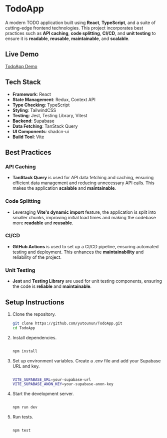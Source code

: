 # TodoApp

A modern TODO application built using **React**, **TypeScript**, and a suite of cutting-edge frontend technologies. This project incorporates best practices such as **API caching**, **code splitting**, **CI/CD**, and **unit testing** to ensure it is **readable**, **reusable**, **maintainable**, and **scalable**.

## Live Demo

[TodoApp Demo](https://todo-app-smoky-tau-48.vercel.app)

## Tech Stack

- **Framework**: React
- **State Management**: Redux, Context API
- **Type Checking**: TypeScript
- **Styling**: TailwindCSS
- **Testing**: Jest, Testing Library, Vitest
- **Backend**: Supabase
- **Data Fetching**: TanStack Query
- **UI Components**: shadcn-ui
- **Build Tool**: Vite

## Best Practices

### API Caching

- **TanStack Query** is used for API data fetching and caching, ensuring efficient data management and reducing unnecessary API calls. This makes the application **scalable** and **maintainable**.

### Code Splitting

- Leveraging **Vite's dynamic import** feature, the application is split into smaller chunks, improving initial load times and making the codebase more **readable** and **reusable**.

### CI/CD

- **GitHub Actions** is used to set up a CI/CD pipeline, ensuring automated testing and deployment. This enhances the **maintainability** and reliability of the project.

### Unit Testing

- **Jest** and **Testing Library** are used for unit testing components, ensuring the code is **reliable** and **maintainable**.

## Setup Instructions

1. Clone the repository.

   ```bash
   git clone https://github.com/yutounun/TodoApp.git
   cd TodoApp

   ```

2. Install dependencies.

   ```bash

   npm install

   ```

3. Set up environment variables. Create a .env file and add your Supabase URL and key.

   ```bash

   VITE_SUPABASE_URL=your-supabase-url
   VITE_SUPABASE_ANON_KEY=your-supabase-anon-key

   ```

4. Start the development server.

   ```bash

   npm run dev

   ```

5. Run tests.

   ```bash

   npm test

   ```
